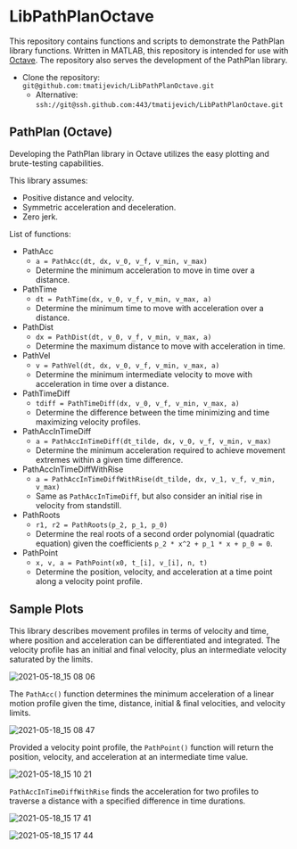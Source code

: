 # LibPathPlanOctave

This repository contains functions and scripts to demonstrate the PathPlan library functions. Written in MATLAB, this repository is intended for use with [Octave](https://www.gnu.org/software/octave/index). The repository also serves the development of the PathPlan library.

- Clone the repository: `git@github.com:tmatijevich/LibPathPlanOctave.git`
	- Alternative: `ssh://git@ssh.github.com:443/tmatijevich/LibPathPlanOctave.git`
	
## PathPlan (Octave)

Developing the PathPlan library in Octave utilizes the easy plotting and brute-testing capabilities.

This library assumes:
- Positive distance and velocity.
- Symmetric acceleration and deceleration.
- Zero jerk.

List of functions:
- PathAcc
	- `a = PathAcc(dt, dx, v_0, v_f, v_min, v_max)`
	- Determine the minimum acceleration to move in time over a distance.
- PathTime
	- `dt = PathTime(dx, v_0, v_f, v_min, v_max, a)`
	- Determine the minimum time to move with acceleration over a distance.
- PathDist
	- `dx = PathDist(dt, v_0, v_f, v_min, v_max, a)`
	- Determine the maximum distance to move with acceleration in time.
- PathVel
	- `v = PathVel(dt, dx, v_0, v_f, v_min, v_max, a)`
	- Determine the minimum intermediate velocity to move with acceleration in time over a distance.
- PathTimeDiff
	- `tdiff = PathTimeDiff(dx, v_0, v_f, v_min, v_max, a)`
	- Determine the difference between the time minimizing and time maximizing velocity profiles.
- PathAccInTimeDiff
	- `a = PathAccInTimeDiff(dt_tilde, dx, v_0, v_f, v_min, v_max)`
	- Determine the minimum acceleration required to achieve movement extremes within a given time difference.
- PathAccInTimeDiffWithRise
	- `a = PathAccInTimeDiffWithRise(dt_tilde, dx, v_1, v_f, v_min, v_max)`
	- Same as `PathAccInTimeDiff`, but also consider an initial rise in velocity from standstill.
- PathRoots
	- `r1, r2 = PathRoots(p_2, p_1, p_0)`
	- Determine the real roots of a second order polynomial (quadratic equation) given the coefficients `p_2 * x^2 + p_1 * x + p_0 = 0`.
- PathPoint
	- `x, v, a = PathPoint(x0, t_[i], v_[i], n, t)`
	- Determine the position, velocity, and acceleration at a time point along a velocity point profile.
	
## Sample Plots

This library describes movement profiles in terms of velocity and time, where position and acceleration can be differentiated and integrated. The velocity profile has an initial and final velocity, plus an intermediate velocity saturated by the limits.

![2021-05-18_15 08 06](https://user-images.githubusercontent.com/33841634/118716809-de048300-b7ea-11eb-8022-8f65cd71a55c.png)

The `PathAcc()` function determines the minimum acceleration of a linear motion profile given the time, distance, initial & final velocities, and velocity limits.

![2021-05-18_15 08 47](https://user-images.githubusercontent.com/33841634/118716876-f5dc0700-b7ea-11eb-8505-a900ce2f5810.png)

Provided a velocity point profile, the `PathPoint()` function will return the position, velocity, and acceleration at an intermediate time value.

![2021-05-18_15 10 21](https://user-images.githubusercontent.com/33841634/118717067-2e7be080-b7eb-11eb-86ff-90735e557f76.png)

`PathAccInTimeDiffWithRise` finds the acceleration for two profiles to traverse a distance with a specified difference in time durations.

![2021-05-18_15 17 41](https://user-images.githubusercontent.com/33841634/118717859-36885000-b7ec-11eb-9d88-324cf8796e31.png)

![2021-05-18_15 17 44](https://user-images.githubusercontent.com/33841634/118717875-3a1bd700-b7ec-11eb-8724-980e5d953152.png)
